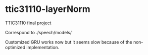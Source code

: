 # ttic31110-layerNorm

TTIC31110 final project

Correspond to ./speech/models/

Customized GRU works now but it seems slow because of the non-optimized implementation.
